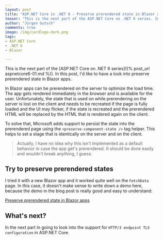 ```yaml
---
layout: post
title: "ASP.​NET Core in .NET 6 - Preserve prerendered state in Blazor apps"
teaser: "This is the next part of the ASP.NET Core on .NET 6 series. In this post, I'd like to have a look into preserve prerendered state in Blazor apps."
author: "Jürgen Gutsch"
comments: true
image: /img/cardlogo-dark.png
tags: 
- ASP.NET Core
- .NET 6
- Blazor

---
```


This is the next part of the [ASP.NET Core on .NET 6 series]({% post_url aspnetcore6-01.md %}). In this post, I'd like to have a look into preserve prerendered state in Blazor apps.

In Blazor apps can be prerendered on the server to optimize the load time. The app gets rendered immediately in the browser and is available for the user. Unfortunately, the state that is used on while prerendering on the server is lost on the client and needs to be recreated if the page is fully loaded and the UI may flicker, if the state is recreated and the prerendered HTML will be replaced by the HTML that is rendered again on the client.

To solve that, Microsoft adds support to persist the state into the prerendered page using the `<preserve-component-state />` tag helper. This helps to set a stage that is identically on the server and on the client.

> Actually, I have no idea why this isn't implemented as a default behavior in case the app get's prerendered. It should be done easily and wouldn't break anything, I guess. 

## Try to preserve prerendered states

I tried it with a new Blazor app and it worked quite well on the `FetchData` page. In this case, it doesn't make sense to write down a demo here, because the demo in the blog post is really good and easy to understand:

[Preserve prerendered state in Blazor apps](https://devblogs.microsoft.com/aspnet/asp-net-core-updates-in-net-6-preview-2/#preserve-prerendered-state-in-blazor-apps)

## What's next?

In the next part In going to look into the support for `HTTP/3 endpoint TLS configuration` in ASP.NET Core.